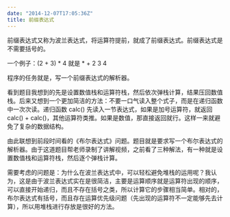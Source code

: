 ```yaml
---
date: "2014-12-07T17:05:36Z"
title: 前缀表达式
---
```


前缀表达式又称为波兰表达式，将运算符提前，就成了前缀表达式。前缀表达式是不需要括号的。

一个例子：(2 + 3) * 4 就是 * + 2 3 4

程序的任务就是，写一个前缀表达式的解析器。

看到题目我想到的先是设置数值栈和运算符栈，然后依次弹栈计算，结果压回数值栈。后来又想到一个更加简洁的方法：不要一口气读入整个式子，而是在递归函数中一次次读。递归函数 calc() 先读入一节表达式，如果是加号运算符，就返回 calc() + calc()，其他运算符类推。如果是数值，那直接返回就行。这样一来就避免了复杂的数据结构。

由此联想到前段时间看的《布尔表达式》问题。题目就是要求写一个布尔表达式的解析器。由于这道题目帮老师录制了讲解视频，之前看了三种解法，有一种就是设置数值栈和运算符栈，然后逐个弹栈计算。

需要考虑的问题是：为什么在波兰表达式中，可以轻松避免堆栈的运用呢？我认为，这是由于波兰表达式实在是很简洁，主要是运算顺序就是运算符出现的顺序，可以直接开始递归，而且不存在括号之类，所以计算它的步骤相当简单。相对的，布尔表达式有括号，而且存在运算优先级问题（先出现的运算符不一定能够先去计算），所以用堆栈进行存放是很好的方法。